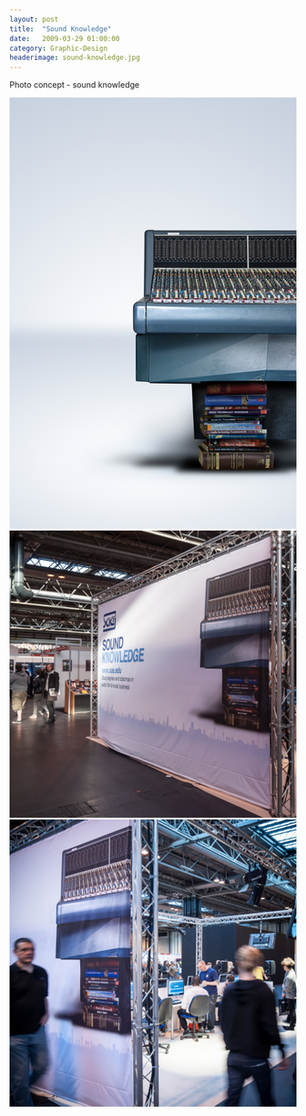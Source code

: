 ```yaml
---
layout: post
title:  "Sound Knowledge"
date:   2009-03-29 01:00:00
category: Graphic-Design
headerimage: sound-knowledge.jpg
---
```


Photo concept - sound knowledge

<img src="/assets/sound-knowledge.jpg" />

<img src="/assets/sound-knowledge2.jpg" />

<img src="/assets/sound-knowledge3.jpg" />